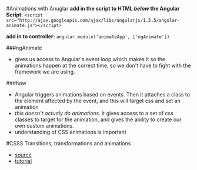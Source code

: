#Animations with Anuglar
__add in the script to HTML *below* the Angular Script:__ `<script src="http://ajax.googleapis.com/ajax/libs/angularjs/1.5.5/angular-animate.js"></script>`

__add in to controller:__ `angular.module('animateApp', ['ngAnimate'])`

###ngAnimate
- gives us access to Angular's event loop which makes it so the animations happen at the correct time, so we don't have to fight with the framework we are using.

###how
- Angular triggers animations based on events. Then it attaches a class to the element affected by the event, and this will target css and set an animation
- _this doesn't actualy do animations_. it gives access to a set of css classes to target for the animation, and gives the ability to create our own custom animations.
- understanding of CSS animations is important

#CSSS Transitions, transformations and animations
- [source](https://github.com/gSchool/css-animations)
- [tutorial](https://css-tricks.com/animations-the-angular-way/)

